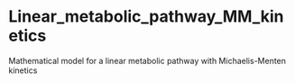 # Linear_metabolic_pathway_MM_kinetics
Mathematical model for a linear metabolic pathway with Michaelis-Menten kinetics
